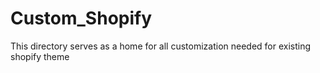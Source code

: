 # Custom_Shopify
This directory serves as a home for all customization needed for existing shopify theme